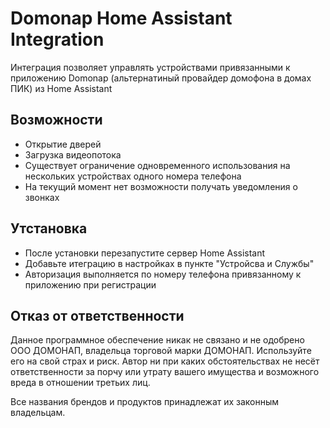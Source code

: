 # Domonap Home Assistant Integration

Интеграция позволяет управлять устройствами привязанными к приложению Domonap (альтернатиный провайдер домофона в домах ПИК) из Home Assistant

## Возможности

* Открытие дверей
* Загрузка видеопотока
* Существует ограничение одновременного использования на нескольких устройствах одного номера телефона
* На текущий момент нет возможности получать уведомления о звонках

## Утстановка

* После установки перезапустите сервер Home Assistant
* Добавьте итеграцию в настройках в пункте "Устройсва и Службы"
* Авторизация выполняется по номеру телефона привязанному к приложению при регистрации 

## Отказ от ответственности

Данное программное обеспечение никак не связано и не одобрено ООО ДОМОНАП, владельца торговой марки ДОМОНАП. Используйте его на свой страх и риск. Автор ни при каких обстоятельствах не несёт ответственности за порчу или утрату вашего имущества и возможного вреда в отношении третьих лиц.

Все названия брендов и продуктов принадлежат их законным владельцам.
